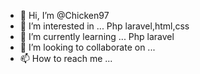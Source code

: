 - 👋 Hi, I’m @Chicken97
- 👀 I’m interested in ... Php laravel,html,css
- 🌱 I’m currently learning ... Php laravel
- 💞️ I’m looking to collaborate on ...  
- 📫 How to reach me ...

<!---
Chicken97/Chicken97 is a ✨ special ✨ repository because its `README.md` (this file) appears on your GitHub profile.
You can click the Preview link to take a look at your changes.
--->
